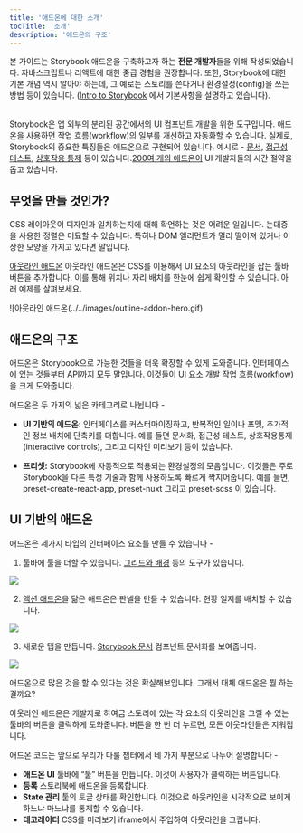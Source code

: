 ```yaml
---
title: '애드온에 대한 소개'
tocTitle: '소개'
description: '애드온의 구조'
---
```


<div class="aside">본 가이드는 Storybook 애드온을 구축하고자 하는 <b>전문 개발자</b>들을 위해 작성되었습니다. 자바스크립트나 리액트에 대한 중급 경험을 권장합니다. 또한, Storybook에 대한 기본 개념 역시 알아야 하는데, 그 예로는 스토리를 쓴다거나 환경설정(config)을 쓰는 방법 등이 있습니다. (<a href="/intro-to-storybook">Intro to Storybook</a> 에서 기본사항을 설명하고 있습니다).
</div>

<br/>

Storybook은 앱 외부의 분리된 공간에서의 UI 컴포넌트 개발을 위한 도구입니다. 애드온을 사용하면 작업 흐름(workflow)의 일부를 개선하고 자동화할 수 있습니다. 실제로, Storybook의 중요한 특징들은 애드온으로 구현되어 있습니다. 예시로 - [문서](https://storybook.js.org/docs/react/writing-docs/introduction), [접근성 테스트](https://storybook.js.org/addons/@storybook/addon-a11y), [상호작용 통제](https://storybook.js.org/docs/react/essentials/controls) 등이 있습니다.[200여 개의 애드온이](https://storybook.js.org/addons) UI 개발자들의 시간 절약을 돕고 있습니다.

## 무엇을 만들 것인가?

CSS 레이아웃이 디자인과 일치하는지에 대해 확언하는 것은 어려운 일입니다. 눈대중을 사용한 정렬은 미묘할 수 있습니다. 특히나 DOM 엘리먼트가 멀리 떨어져 있거나 이상한 모양을 가지고 있다면 말입니다.

[아웃라인 애드온](https://storybook.js.org/addons/storybook-addon-outline) 아웃라인 애드온은 CSS를 이용해서 UI 요소의 아웃라인을 잡는 툴바 버튼을 추가합니다. 이를 통해 위치나 자리 배치를 한눈에 쉽게 확인할 수 있습니다. 아래 예제를 살펴보세요.

![아웃라인 애드온(../../images/outline-addon-hero.gif)

## 애드온의 구조

애드온은 Storybook으로 가능한 것들을 더욱 확장할 수 있게 도와줍니다. 인터페이스에 있는 것들부터 API까지 모두 말입니다. 이것들이 UI 요소 개발 작업 흐름(workflow)을 크게 도와줍니다.

애드온은 두 가지의 넓은 카테고리로 나뉩니다 - 

- **UI 기반의 애드온:** 인터페이스를 커스터마이징하고, 반복적인 일이나 포맷, 추가적인 정보 배치에 단축키를 더합니다. 예를 들면 문서화, 접근성 테스트, 상호작용통제(interactive controls), 그리고 디자인 미리보기 등이 있습니다.

- **프리셋:** Storybook에 자동적으로 적용되는 환경설정의 모음입니다. 이것들은 주로 Storybook을 다른 특정 기술과 함께 사용하도록 빠르게 짝지어줍니다. 예를 들면, preset-create-react-app, preset-nuxt 그리고 preset-scss 이 있습니다.

## UI 기반의 애드온

애드온은 세가지 타입의 인터페이스 요소를 만들 수 있습니다 - 

1. 툴바에 툴을 더할 수 있습니다. [그리드와 배경](https://storybook.js.org/docs/react/essentials/backgrounds) 등의 도구가 있습니다.

![](../../images/toolbar.png)

2. [액션 애드온](https://storybook.js.org/docs/react/essentials/actions)을 닮은 애드온은 판넬을 만들 수 있습니다. 현황 일지를 배치할 수 있습니다.

![](../../images/panel.png)

3. 새로운 탭을 만듭니다. [Storybook 문서](https://storybook.js.org/docs/react/writing-docs/introduction) 컴포넌트 문서화를 보여줍니다.

![](../../images/tab.png)

애드온으로 많은 것을 할 수 있다는 것은 확실해보입니다. 그래서 대체 애드온은 뭘 하는 걸까요?

아웃라인 애드온은 개발자로 하여금 스토리에 있는 각 요소의 아웃라인을 그릴 수 있는 툴바의 버튼을 클릭하게 도와줍니다. 버튼을 한 번 더 누르면, 모든 아웃라인들은 지워집니다.

애드온 코드는 앞으로 우리가 다룰 챕터에서 네 가지 부분으로 나누어 설명합니다 - 

- **애드온 UI** 툴바에 “툴” 버튼을 만듭니다. 이것이 사용자가 클릭하는 버튼입니다.
- **등록** 스토리북에 애드온을 등록합니다.
- **State 관리** 툴의 토글 상태를 확인합니다. 이것으로 아웃라인을 시각적으로 보이게 하느냐 마느냐를 통제할 수 있습니다.
- **데코레이터** CSS를 미리보기 iframe에서 주입하여 아웃라인을 그립니다.
